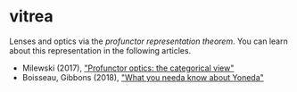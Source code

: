 # vitrea

Lenses and optics via the *profunctor representation theorem*. You can learn about
this representation in the following articles.

 * Milewski (2017), ["Profunctor optics: the categorical view"](https://bartoszmilewski.com/2017/07/07/profunctor-optics-the-categorical-view/)
 * Boisseau, Gibbons (2018), ["What you needa know about Yoneda"](https://www.cs.ox.ac.uk/jeremy.gibbons/publications/proyo.pdf)



